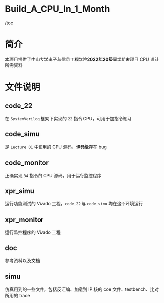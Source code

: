 # Build_A_CPU_In_1_Month
/toc
# 简介
本项目提供了中山大学电子与信息工程学院**2022年20级**同学期末项目 CPU 设计所需资料
# 文件说明
## code_22
在 `SystemVerilog` 框架下实现的 `22` 指令 CPU，可用于加指令练习
## code_simu
是 `Lecture 01` 中使用的 CPU 源码，**译码级**存在 bug
## code_monitor
正确实现 `34` 指令的 CPU 源码，用于运行监控程序
## xpr_simu
运行功能测试的 Vivado 工程，`code_22` 与 `code_simu` 均在这个环境运行
## xpr_monitor
运行监控程序的 Vivado 工程
## doc
参考资料以及文档
## simu
仿真用到的一些文件，包括反汇编、加载到 IP 核的 coe 文件、testbench、比对所用的 trace

